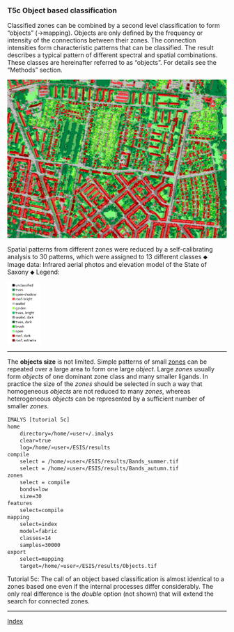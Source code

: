 ### T5c	Object based classification

Classified zones can be combined by a second level classification to form “objects” (→mapping). Objects are only defined by the frequency or intensity of the connections between their zones. The connection intensities form characteristic patterns that can be classified. The result describes a typical pattern of different spectral and spatial combinations. These classes are hereinafter referred to as “objects”. For details see the “Methods” section.

![](../images/t5_Gohlis.png)

Spatial patterns from different zones were reduced by a self-calibrating analysis to 30 patterns, which were assigned to 13 different classes ⬥ Image data: Infrared aerial photos and elevation model of the State of Saxony ⬥ Legend:

<img src="../images/t5_Gohlis_legend.png" alt="Legend" style="zoom:33%;" />

-----

The **objects size** is not limited. Simple patterns of small [zones](../manual/7_Zones.md) can be repeated over a large area to form one large *object*. Large *zones* usually form *objects* of one dominant zone class and many smaller ligands. In practice the size of the *zones* should be selected in such a way that homogeneous *objects* are not reduced to many *zones*, whereas heterogeneous *objects* can be represented by a sufficient number of smaller *zones*.

```
IMALYS [tutorial 5c]
home
	directory=/home/»user«/.imalys
	clear=true
	log=/home/»user«/ESIS/results
compile
	select = /home/»user«/ESIS/results/Bands_summer.tif
	select = /home/»user«/ESIS/results/Bands_autumn.tif
zones
	select = compile
	bonds=low
	size=30
features
	select=compile
mapping
	select=index
	model=fabric
	classes=14
	samples=30000
export
	select=mapping
	target=/home/»user«/ESIS/results/Objects.tif
```

Tutorial 5c: The call of an object based classification is almost identical to a zones based one even if the internal processes differ considerably. The only real difference is the *double* option (not shown) that will extend the search for connected zones. 

-----

[Index](Index.md)

